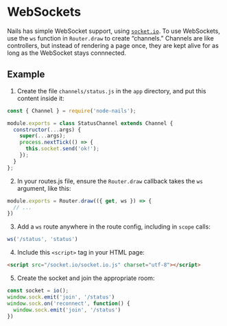 # WebSockets
Nails has simple WebSocket support, using [`socket.io`](https://socket.io). To use WebSockets, use the `ws` function in `Router.draw` to create “channels.” Channels are like controllers, but instead of rendering a page once, they are kept alive for as long as the WebSocket stays connnected.

## Example
1. Create the file `channels/status.js` in the `app` directory, and put this content inside it:
  ```js
  const { Channel } = require('node-nails');

  module.exports = class StatusChannel extends Channel {
    constructor(...args) {
      super(...args);
      process.nextTick(() => {
        this.socket.send('ok!');
      });
    }
  };
  ```
2. In your routes.js file, ensure the `Router.draw` callback takes the `ws` argument, like this:
  ```js
  module.exports = Router.draw(({ get, ws }) => {
    // ...
  })
  ```
3. Add a `ws` route anywhere in the route config, including in `scope` calls:
  ```js
  ws('/status', 'status')
  ```
4. Include this `<script>` tag in your HTML page:
  ```html
  <script src="/socket.io/socket.io.js" charset="utf-8"></script>
  ```
5. Create the socket and join the appropriate room:
  ```js
  const socket = io();
  window.sock.emit('join', '/status')
  window.sock.on('reconnect', function() {
    window.sock.emit('join', '/status')
  })
  ```

